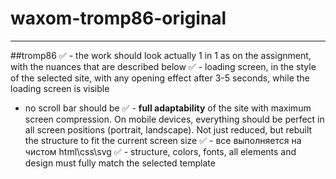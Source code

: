 # waxom-tromp86-original
____
##tromp86
:white_check_mark: - the work should look actually 1 in 1 as on the assignment, with the nuances that are described below 
:white_check_mark: - loading screen, in the style of the selected site, with any opening effect after 3-5 seconds, while the loading screen is visible
- no scroll bar should be
:white_check_mark: - __full adaptability__ of the site with maximum screen compression. On mobile devices, everything should be perfect in all screen 
positions (portrait, landscape). Not just reduced, but rebuilt the structure to fit the current screen size
:white_check_mark: - все выполняется на чистом html\css\svg
:white_check_mark: - structure, colors, fonts, all elements and design must fully match the selected template
